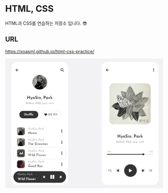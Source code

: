 # HTML, CSS

HTML과 CSS를 연습하는 저장소 입니다. 😎

## URL

https://xoasml.github.io/html-css-practice/

![Screen Image](example.png)
